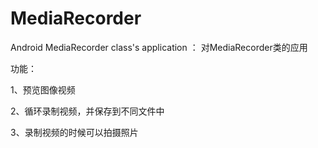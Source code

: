 # MediaRecorder
Android MediaRecorder class's application ： 对MediaRecorder类的应用

功能：

1、预览图像视频

2、循环录制视频，并保存到不同文件中

3、录制视频的时候可以拍摄照片
